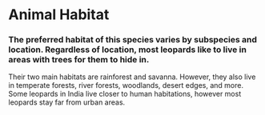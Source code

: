# Animal Habitat

### The preferred habitat of this species varies by subspecies and location. Regardless of location, most leopards like to live in areas with trees for them to hide in.

Their two main habitats are rainforest and savanna. However, they also live in temperate forests, river forests, woodlands, desert edges, and more. Some leopards in India live closer to human habitations, however most leopards stay far from urban areas.
